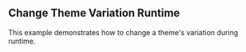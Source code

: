 ﻿## Change Theme Variation Runtime
This example demonstrates how to change a theme's variation during runtime.

[//]: <keywords:change, theme, variation, runtime>